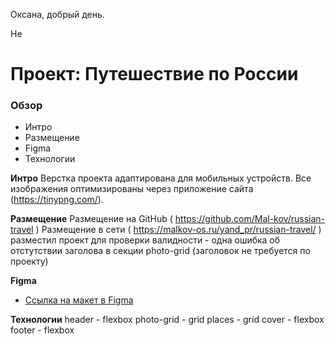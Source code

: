 Оксана, добрый день.

Не





# Проект: Путешествие по России

### Обзор
* Интро
* Размещение
* Figma
* Технологии

**Интро**
Верстка проекта адаптирована для мобильных устройств.
Все изображения оптимизированы через приложение сайта (https://tinypng.com/).

**Размещение**
Размещение на GitHub ( https://github.com/Mal-kov/russian-travel )
Размещение в сети ( https://malkov-os.ru/yand_pr/russian-travel/ )
разместил проект для проверки валидности - одна ошибка об отстутствии заголова в секции photo-grid (заголовок не требуется по проекту)


**Figma**
* [Ссылка на макет в Figma](https://www.figma.com/file/5S2WSbEFL6awjVWJ0NWL8Q/Sprint-3_-Russia-_-desktop-mobile?node-id=28503%3A0)

**Технологии**
header      - flexbox
photo-grid  - grid
places      - grid
cover       - flexbox
footer      - flexbox
